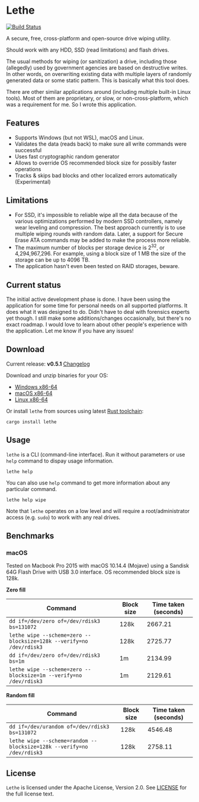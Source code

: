 # Lethe

[![Build Status](https://travis-ci.com/Kostassoid/lethe.svg?branch=master)](https://travis-ci.com/Kostassoid/lethe)

A secure, free, cross-platform and open-source drive wiping utility.

Should work with any HDD, SSD (read limitations) and flash drives.

The usual methods for wiping (or sanitization) a drive, including those (allegedly) used by government agencies are based
on destructive writes. In other words, on overwriting existing data with multiple layers of randomly generated data or some
static pattern.
This is basically what this tool does.

There are other similar applications around (including multiple built-in Linux tools). Most of them are proprietary, or slow,
or non-cross-platform, which was a requirement for me. So I wrote this application.

## Features

- Supports Windows (but not WSL), macOS and Linux.
- Validates the data (reads back) to make sure all write commands were successful
- Uses fast cryptographic random generator
- Allows to override OS recommended block size for possibly faster operations
- Tracks & skips bad blocks and other localized errors automatically (Experimental)

## Limitations

- For SSD, it's impossible to reliable wipe all the data because of the various optimizations performed by modern SSD controllers, namely wear leveling and compression. The best approach currently is to use multiple wiping rounds with random data. Later, a support for Secure Erase ATA commands may be added to make the process more reliable.
- The maximum number of blocks per storage device is 2<sup>32</sup>, or 4,294,967,296. For example, using a block size of 1 MB the size of the storage can be up to 4096 TB.
- The application hasn't even been tested on RAID storages, beware.

## Current status

The initial active development phase is done.
I have been using the application for some time for personal needs on all supported platforms. It does what it was designed to do. Didn't have to deal with forensics experts yet though.
I still make some additions/changes occasionally, but there's no exact roadmap.
I would love to learn about other people's experience with the application. Let me know if you have any issues!

## Download

Current release: **v0.5.1** [Changelog](CHANGELOG.md)

Download and unzip binaries for your OS:
- [Windows x86-64](https://github.com/Kostassoid/lethe/releases/download/v0.5.1/lethe-v0.5.1-x86_64-pc-windows-gnu.zip)
- [macOS x86-64](https://github.com/Kostassoid/lethe/releases/download/v0.5.1/lethe-v0.5.1-x86_64-apple-darwin.tar.gz)
- [Linux x86-64](https://github.com/Kostassoid/lethe/releases/download/v0.5.1/lethe-v0.5.1-x86_64-unknown-linux-musl.tar.gz)

Or install `lethe` from sources using latest [Rust toolchain](https://www.rust-lang.org/tools/install):

```
cargo install lethe
```

## Usage

`lethe` is a CLI (command-line interface). Run it without parameters or use `help` command to dispay usage information.

```
lethe help
```

You can also use `help` command to get more information about any particular command.

```
lethe help wipe
```

Note that `lethe` operates on a low level and will require a root/administrator access (e.g. `sudo`) to work with any real drives.

## Benchmarks

### macOS

Tested on Macbook Pro 2015 with macOS 10.14.4 (Mojave) using a Sandisk 64G Flash Drive with USB 3.0 interface. OS recommended block size is 128k.

**Zero fill**

 Command | Block size | Time taken (seconds)
---------|------------|----------
 `dd if=/dev/zero of=/dev/rdisk3 bs=131072` | 128k | 2667.21
 `lethe wipe --scheme=zero --blocksize=128k --verify=no /dev/rdisk3` | 128k | 2725.77
 `dd if=/dev/zero of=/dev/rdisk3 bs=1m` | 1m | 2134.99
 `lethe wipe --scheme=zero --blocksize=1m --verify=no /dev/rdisk3` | 1m | 2129.61

**Random fill**

 Command | Block size | Time taken (seconds)
---------|------------|----------
 `dd if=/dev/urandom of=/dev/rdisk3 bs=131072` | 128k | 4546.48
 `lethe wipe --scheme=random --blocksize=128k --verify=no /dev/rdisk3` | 128k | 2758.11

## License

`Lethe` is licensed under the Apache License, Version 2.0. See [LICENSE](LICENSE) for the full license text.

